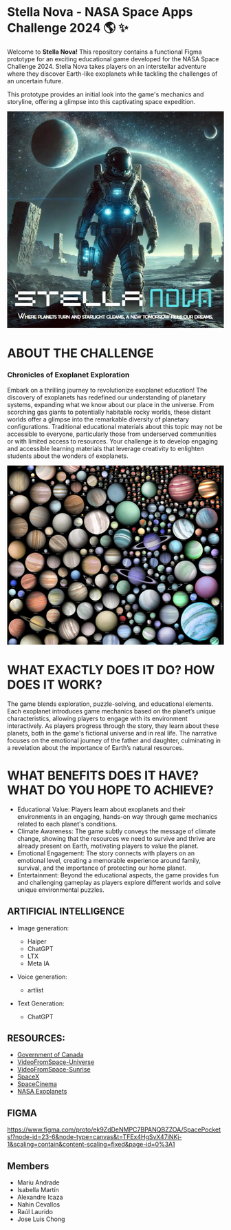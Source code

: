 # Stella Nova - NASA Space Apps Challenge 2024 :earth_americas: :sparkles:
Welcome to **Stella Nova!** This repository contains a functional Figma prototype for an exciting educational game developed for the NASA Space Challenge 2024. Stella Nova takes players on an interstellar adventure where they discover Earth-like exoplanets while tackling the challenges of an uncertain future.

This prototype provides an initial look into the game's mechanics and storyline, offering a glimpse into this captivating space expedition.
<p align="center">
    <img alt="Portada Stella Nova" src="PORTADA stella nova.jpg" >
</p>

# ABOUT THE CHALLENGE
### Chronicles of Exoplanet Exploration

Embark on a thrilling journey to revolutionize exoplanet education! The discovery of exoplanets has redefined our understanding of planetary systems, expanding what we know about our place in the universe. From scorching gas giants to potentially habitable rocky worlds, these distant worlds offer a glimpse into the remarkable diversity of planetary configurations. Traditional educational materials about this topic may not be accessible to everyone, particularly those from underserved communities or with limited access to resources. Your challenge is to develop engaging and accessible learning materials that leverage creativity to enlighten students about the wonders of exoplanets.

<p align="center">
    <img alt="Portada Stella Nova" src="exoplanets_by_jaysimons-d9dv6th-large.jpg" >
</p>

# WHAT EXACTLY DOES IT DO? HOW DOES IT WORK?
The game blends exploration, puzzle-solving, and educational elements. Each exoplanet introduces game mechanics based on the planet’s unique characteristics, allowing players to engage with its environment interactively. As players progress through the story, they learn about these planets, both in the game's fictional universe and in real life. The narrative focuses on the emotional journey of the father and daughter, culminating in a revelation about the importance of Earth’s natural resources.



# WHAT BENEFITS DOES IT HAVE? WHAT DO YOU HOPE TO ACHIEVE?
- Educational Value: Players learn about exoplanets and their environments in an engaging, hands-on way through game mechanics related to each planet's conditions.
- Climate Awareness: The game subtly conveys the message of climate change, showing that the resources we need to survive and thrive are already present on Earth, motivating players to value the planet.
- Emotional Engagement: The story connects with players on an emotional level, creating a memorable experience around family, survival, and the importance of protecting our home planet.
- Entertainment: Beyond the educational aspects, the game provides fun and challenging gameplay as players explore different worlds and solve unique environmental puzzles.


## ARTIFICIAL INTELLIGENCE
- Image generation:
    - Haiper
    - ChatGPT
    - LTX
    - Meta IA

- Voice generation:
    - artlist
 
- Text Generation:
    - ChatGPT


## RESOURCES:
- [Government of Canada](https://www.asc-csa.gc.ca/eng/astronomy/beyond-our-solar-system/exoplanet-zoo.asp)
- [VideoFromSpace-Universe](https://www.youtube.com/user/VideoFromSpace)
- [VideoFromSpace-Sunrise](https://www.youtube.com/watch?v=2PVtJNvNpbM)
- [SpaceX](https://www.youtube.com/watch?v=921VbEMAwwY)
- [SpaceCinema](https://www.thespacecinema.it/)
- [NASA Exoplanets](https://science.nasa.gov/exoplanets/)

## FIGMA
https://www.figma.com/proto/ek9ZdDeNMPC7BPANQBZZOA/SpacePockets!?node-id=23-6&node-type=canvas&t=TFEx4HgSvX47iNKj-1&scaling=contain&content-scaling=fixed&page-id=0%3A1 
 
  

## Members
- Mariu Andrade
- Isabella Martín
- Alexandre Icaza
- Nahin Cevallos
- Raúl Laurido
- Jose Luis Chong


